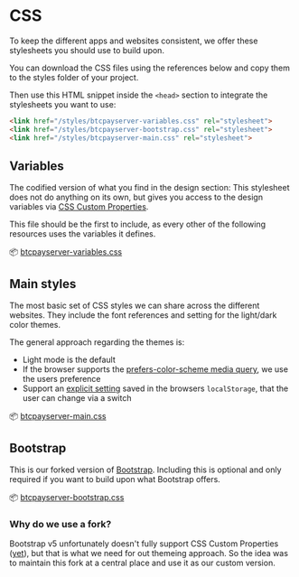 # CSS

To keep the different apps and websites consistent, we offer these stylesheets you should use to build upon.

You can download the CSS files using the references below and copy them to the styles folder of your project.

Then use this HTML snippet inside the `<head>` section to integrate the stylesheets you want to use:

```html
<link href="/styles/btcpayserver-variables.css" rel="stylesheet">
<link href="/styles/btcpayserver-bootstrap.css" rel="stylesheet">
<link href="/styles/btcpayserver-main.css" rel="stylesheet">
```

## Variables

The codified version of what you find in the design section:
This stylesheet does not do anything on its own, but gives you access to the design variables via [CSS Custom Properties](https://developer.mozilla.org/en-US/docs/Web/CSS/Using_CSS_custom_properties).

This file should be the first to include, as every other of the following resources uses the variables it defines.

📦 [btcpayserver-variables.css](/styles/btcpayserver-variables.css)

## Main styles

The most basic set of CSS styles we can share across the different websites.
They include the font references and setting for the light/dark color themes.

The general approach regarding the themes is:

* Light mode is the default
* If the browser supports the [prefers-color-scheme media query](https://web.dev/prefers-color-scheme/), we use the users preference
* Support an [explicit setting](/components/theme-switch/) saved in the browsers `localStorage`, that the user can change via a switch

📦 [btcpayserver-main.css](/styles/btcpayserver-main.css)

## Bootstrap

This is our forked version of [Bootstrap](https://getbootstrap.com/).
Including this is optional and only required if you want to build upon what Bootstrap offers.

📦 [btcpayserver-bootstrap.css](/styles/btcpayserver-bootstrap.css)

### Why do we use a fork?

Bootstrap v5 unfortunately doesn't fully support CSS Custom Properties ([yet](https://github.com/twbs/bootstrap/commit/ac58c25dc8b65928ac817b8a2bf7c0e46a58de97)), but that is what we need for out themeing approach.
So the idea was to maintain this fork at a central place and use it as our custom version.
